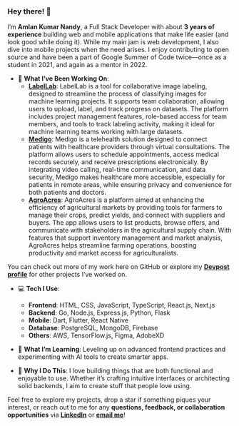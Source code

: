 ### Hey there! 👋

I’m **Amlan Kumar Nandy**, a Full Stack Developer with about **3 years of experience** building web and mobile applications that make life easier (and look good while doing it). While my main jam is web development, I also dive into mobile projects when the need arises. I enjoy contributing to open source and have been a part of Google Summer of Code twice—once as a student in 2021, and again as a mentor in 2022.

- 🚀 **What I’ve Been Working On**:
  - **[LabelLab](https://github.com/amlannandy/LabelLab)**: LabelLab is a tool for collaborative image labeling, designed to streamline the process of classifying images for machine learning projects. It supports team collaboration, allowing users to upload, label, and track progress on datasets. The platform includes project management features, role-based access for team members, and tools to track labeling activity, making it ideal for machine learning teams working with large datasets.
  - **[Medigo](https://github.com/amlannandy/Medigo)**: Medigo is a telehealth solution designed to connect patients with healthcare providers through virtual consultations. The platform allows users to schedule appointments, access medical records securely, and receive prescriptions electronically. By integrating video calling, real-time communication, and data security, Medigo makes healthcare more accessible, especially for patients in remote areas, while ensuring privacy and convenience for both patients and doctors.
  - **[AgroAcres](https://github.com/amlannandy/AgroAcres)**: AgroAcres is a platform aimed at enhancing the efficiency of agricultural markets by providing tools for farmers to manage their crops, predict yields, and connect with suppliers and buyers. The app allows users to list products, browse offers, and communicate with stakeholders in the agricultural supply chain. With features that support inventory management and market analysis, AgroAcres helps streamline farming operations, boosting productivity and market access for agriculturalists.

You can check out more of my work here on GitHub or explore my **[Devpost profile](https://devpost.com/amlannandy5)** for other projects I’ve worked on.

- 💻 **Tech I Use**:
  - **Frontend**: HTML, CSS, JavaScript, TypeScript, React.js, Next.js
  - **Backend**: Go, Node.js, Express.js, Python, Flask
  - **Mobile**: Dart, Flutter, React Native
  - **Database**: PostgreSQL, MongoDB, Firebase
  - **Others**: AWS, TensorFlow.js, Figma, AdobeXD

- 🌱 **What I’m Learning**: Leveling up on advanced frontend practices and experimenting with AI tools to create smarter apps.

- 🎯 **Why I Do This**: I love building things that are both functional and enjoyable to use. Whether it’s crafting intuitive interfaces or architecting solid backends, I aim to create stuff that people love using.

Feel free to explore my projects, drop a star if something piques your interest, or reach out to me for any **questions, feedback, or collaboration opportunities** via **[LinkedIn](https://www.linkedin.com/in/amlan-nandy/)** or **[email me](mailto:amlannandy5@gmail.com)**!

